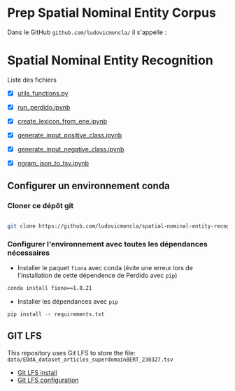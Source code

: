 # Prep Spatial Nominal Entity Corpus

Dans le GitHub `github.com/ludovicmoncla/` il s'appelle :

# Spatial Nominal Entity Recognition






Liste des fichiers
- [x] [utils_functions.py](scripts/utils_functions.py)
- [x] [run_perdido.ipynb](scripts/run_perdido.ipynb)
- [x] [create_lexicon_from_ene.ipynb](scripts/create_lexicon_from_ene.ipynb)
- [x] [generate_input_positive_class.ipynb](scripts/generate_input_positive_class.ipynb)
- [x] [generate_input_negative_class.ipynb](scripts/generate_input_negative_class.ipynb)
- [x] [ngram_json_to_tsv.ipynb](scripts/ngram_json_to_tsv.ipynb)


## Configurer un environnement conda

### Cloner ce dépôt git

```bash

git clone https://github.com/ludovicmoncla/spatial-nominal-entity-recognition.git
```

### Configurer l'environnement avec toutes les dépendances nécessaires

* Installer le paquet `fiona` avec conda (évite une erreur lors de l'installation de cette dépendence de Perdido avec `pip`)

```bash
conda install fiona==1.8.21
```

* Installer les dépendances avec `pip`

```bash
pip install -r requirements.txt
```

## GIT LFS

This repository uses Git LFS to store the file: `data/EDdA_dataset_articles_superdomainBERT_230327.tsv` 
 * [Git LFS install](https://docs.github.com/fr/repositories/working-with-files/managing-large-files/installing-git-large-file-storage)
 * [Git LFS configuration](https://docs.github.com/fr/repositories/working-with-files/managing-large-files/configuring-git-large-file-storage)

